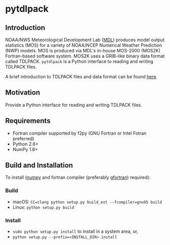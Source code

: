 # pytdlpack

## Introduction

NOAA/NWS Meteorological Development Lab ([MDL](https://www.weather.gov/mdl/)) produces model output statistics (MOS) for a variety of NOAA/NCEP Numerical Weather Prediction (NWP) models.  MOS is produced via MDL's in-house MOS-2000 (MOS2K) Fortran-based software system.  MOS2K uses a GRIB-like binary data format called TDLPACK.  `pytdlpack` is a Python interface to reading and writing TDLPACK files.

A brief introduction to TDLPACK files and data format can be found [here](TDLPACK.md).

## Motivation

Provide a Python interface for reading and writing TDLPACK files.

## Requirements
* Fortran compiler supported by f2py (GNU Fortran or Intel Fotran preferred)
* Python 2.6+
* NumPy 1.8+

## Build and Installation

To install ([numpy](http://numpy.org) and fortran compiler (preferably 
[gfortran](https://gcc.gnu.org/wiki/GFortran)) required):

### Build
* macOS: ``CC=clang python setup.py build_ext --fcompiler=gnu95 build``
* Linux: ``python setup.py build``

### Install
* ``sudo python setup.py install`` to install in a system area, or,
* ``python setup.py --prefix=<INSTALL_DIR> install``
